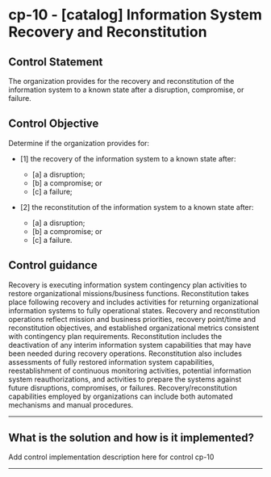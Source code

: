 # cp-10 - \[catalog\] Information System Recovery and Reconstitution

## Control Statement

The organization provides for the recovery and reconstitution of the information system to a known state after a disruption, compromise, or failure.

## Control Objective

Determine if the organization provides for:

- \[1\] the recovery of the information system to a known state after:

  - \[a\] a disruption;
  - \[b\] a compromise; or
  - \[c\] a failure;

- \[2\] the reconstitution of the information system to a known state after:

  - \[a\] a disruption;
  - \[b\] a compromise; or
  - \[c\] a failure.

## Control guidance

Recovery is executing information system contingency plan activities to restore organizational missions/business functions. Reconstitution takes place following recovery and includes activities for returning organizational information systems to fully operational states. Recovery and reconstitution operations reflect mission and business priorities, recovery point/time and reconstitution objectives, and established organizational metrics consistent with contingency plan requirements. Reconstitution includes the deactivation of any interim information system capabilities that may have been needed during recovery operations. Reconstitution also includes assessments of fully restored information system capabilities, reestablishment of continuous monitoring activities, potential information system reauthorizations, and activities to prepare the systems against future disruptions, compromises, or failures. Recovery/reconstitution capabilities employed by organizations can include both automated mechanisms and manual procedures.

______________________________________________________________________

## What is the solution and how is it implemented?

Add control implementation description here for control cp-10

______________________________________________________________________
